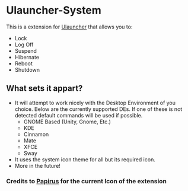# Ulauncher-System

This is a extension for [Ulauncher](https://ulauncher.io/) that allows you to:

* Lock
* Log Off
* Suspend
* Hibernate
* Reboot
* Shutdown

## What sets it appart?

* It will attempt to work nicely with the Desktop Environment of you choice. Below are the currently supported DEs.
  If one of these is not detected default commands will be used if possible.
  * GNOME Based (Unity, Gnome, Etc.)
  * KDE
  * Cinnamon
  * Mate
  * XFCE
  * Sway
* It uses the system icon theme for all but its required icon.
* More in the future!

### Credits to [Papirus](https://github.com/PapirusDevelopmentTeam/papirus-icon-theme) for the current Icon of the extension
